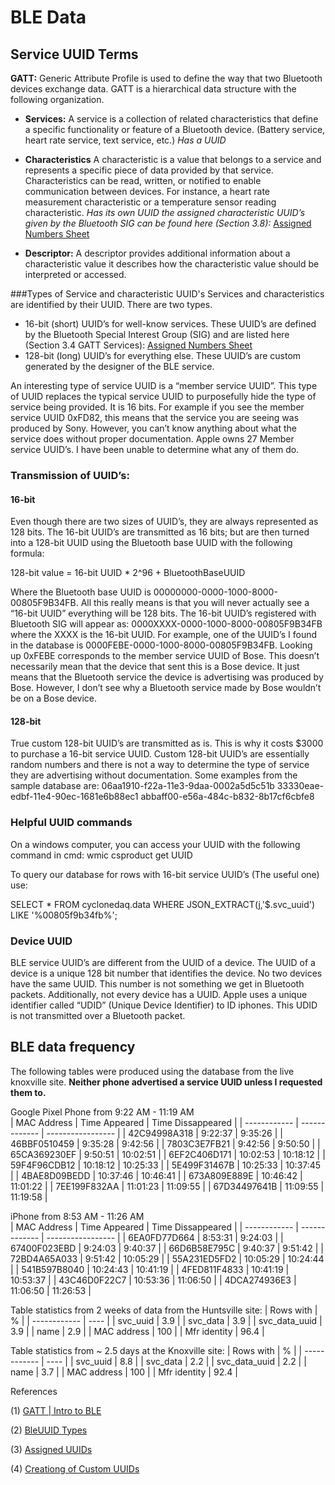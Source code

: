 # BLE Data

## Service UUID Terms

**GATT:** Generic Attribute Profile is used to define the way that two Bluetooth devices exchange data. GATT is a hierarchical data structure with the following organization.

- **Services:** A service is a collection of related characteristics that define a specific functionality or feature of a Bluetooth device. (Battery service, heart rate service, text service, etc.) _Has a UUID_
- **Characteristics** A characteristic is a value that belongs to a service and represents a specific piece of data provided by that service. Characteristics can be read, written, or notified to enable communication between devices. For instance, a heart rate measurement characteristic or a temperature sensor reading characteristic. _Has its own UUID the assigned characteristic UUID’s given by the Bluetooth SIG can be found here (Section 3.8):_ [Assigned Numbers Sheet](https://btprodspecificationrefs.blob.core.windows.net/assigned-numbers/Assigned%20Number%20Types/Assigned_Numbers.pdf)  

- **Descriptor:** A descriptor provides additional information about a characteristic value it describes how the characteristic value should be interpreted or accessed. 

###Types of Service and characteristic UUID's
Services and characteristics are identified by their UUID. There are two types.

- 16-bit (short) UUID’s for well-know services. These UUID’s are defined by the   Bluetooth Special Interest Group (SIG) and are listed here (Section 3.4 GATT Services): [Assigned Numbers Sheet](https://btprodspecificationrefs.blob.core.windows.net/assigned-numbers/Assigned%20Number%20Types/Assigned_Numbers.pdf)
- 128-bit (long) UUID’s for everything else. These UUID’s are custom generated by the designer of the BLE service.

An interesting type of service UUID is a “member service UUID”. This type of UUID replaces the typical service UUID to purposefully hide the type of service being provided. It is 16 bits. For example if you see the member service UUID 0xFD82, this means that the service you are seeing was produced by Sony. However, you can’t know anything about what the service does without proper documentation. Apple owns 27 Member service UUID’s. I have been unable to determine what any of them do. 

### Transmission of UUID’s:

#### 16-bit

Even though there are two sizes of UUID’s, they are always represented as 128 bits. The 16-bit UUID’s are transmitted as 16 bits; but are then turned into a 128-bit UUID using the Bluetooth base UUID with the following formula:

128-bit value = 16-bit UUID * 2^96 + BluetoothBaseUUID

Where the Bluetooth base UUID is 00000000-0000-1000-8000-00805F9B34FB. All this really means is that you will never actually see a “16-bit UUID” everything will be 128 bits. The 16-bit UUID’s registered with Bluetooth SIG will appear as: 0000XXXX-0000-1000-8000-00805F9B34FB where the XXXX is the 16-bit UUID. For example, one of the UUID’s I found in the database is 0000FEBE-0000-1000-8000-00805F9B34FB. Looking up 0xFEBE corresponds to the member service UUID of Bose. This doesn’t necessarily mean that the device that sent this is a Bose device. It just means that the Bluetooth service the device is advertising was produced by Bose. However, I don’t see why a Bluetooth service made by Bose wouldn’t be on a Bose device.

#### 128-bit

True custom 128-bit UUID’s are transmitted as is. This is why it costs $3000 to purchase a 16-bit service UUID. Custom 128-bit UUID’s are essentially random numbers and there is not a way to determine the type of service they are advertising without documentation. Some examples from the sample database are: 
06aa1910-f22a-11e3-9daa-0002a5d5c51b
33330eae-edbf-11e4-90ec-1681e6b88ec1
abbaff00-e56a-484c-b832-8b17cf6cbfe8

### Helpful UUID commands

On a windows computer, you can access your UUID with the following command in cmd:
wmic csproduct get UUID 

To query our database for rows with 16-bit service UUID’s (The useful one) use:

SELECT * FROM cyclonedaq.data
WHERE JSON_EXTRACT(j,'$.svc_uuid') LIKE '%00805f9b34fb%';


### Device UUID

BLE service UUID’s are different from the UUID of a device. The UUID of a device is a unique 128 bit number that identifies the device. No two devices have the same UUID. This number is not something we get in Bluetooth packets. Additionally, not every device has a UUID. Apple uses a unique identifier called “UDID” (Unique Device Identifier) to ID iphones. This UDID is not transmitted over a Bluetooth packet.

## BLE data frequency

The following tables were produced using the database from the live knoxville site. **Neither phone advertised a service UUID unless I requested them to.**

Google Pixel Phone from 9:22 AM - 11:19 AM  
| MAC Address  | Time Appeared | Time Dissappeared | 
| ------------ | ------------- | ----------------- | 
| 42C94998A318 |   9:22:37     |     9:35:26       |
| 46BBF0510459 |   9:35:28     |     9:42:56       | 
| 7803C3E7FB21 |   9:42:56     |     9:50:50       | 
| 65CA369230EF |   9:50:51     |     10:02:51      | 
| 6EF2C406D171 |   10:02:53    |     10:18:12      | 
| 59F4F96CDB12 |   10:18:12    |     10:25:33      | 
| 5E499F31467B |   10:25:33    |     10:37:45      | 
| 4BAE8D09BEDD |   10:37:46    |     10:46:41      | 
| 673A809E889E |   10:46:42    |     11:01:22      | 
| 7EE199F832AA |   11:01:23    |     11:09:55      | 
| 67D34497641B |   11:09:55    |     11:19:58      | 

iPhone from 8:53 AM - 11:26 AM  
| MAC Address  | Time Appeared | Time Dissappeared | 
| ------------ | ------------- | ----------------- | 
| 6EA0FD77D664 |   8:53:31     |     9:24:03       | 
| 67400F023EBD |   9:24:03     |     9:40:37       |
| 66D6B58E795C |   9:40:37     |     9:51:42       | 
| 72BD4A65A033 |   9:51:42     |     10:05:29      | 
| 55A231ED5FD2 |   10:05:29    |     10:24:44      | 
| 541B597B8040 |   10:24:43    |     10:41:19      | 
| 4FED811F4833 |   10:41:19    |     10:53:37      | 
| 43C46D0F22C7 |   10:53:36    |     11:06:50      | 
| 4DCA274936E3 |   11:06:50    |     11:26:53      |

Table statistics from 2 weeks of data from the Huntsville site:
|   Rows with   |  %   |
| ------------  | ---- |
| svc_uuid      | 3.9  |
| svc_data      | 3.9  |
| svc_data_uuid | 3.9  |
| name          | 2.9  |
| MAC address   | 100  |
| Mfr identity  | 96.4 |

Table statistics from ~ 2.5 days at the Knoxville site:
|   Rows with   |  %   |
| ------------  | ---- |
| svc_uuid      | 8.8  |
| svc_data      | 2.2  |
| svc_data_uuid | 2.2  |
| name          | 3.7  |
| MAC address   | 100  |
| Mfr identity  | 92.4 |

References

(1) [GATT | Intro to BLE](https://learn.adafruit.com/introduction-to-bluetooth-low-energy/gatt)

(2) [BleUUID Types](https://docs.particle.io/reference/device-os/api/bluetooth-le-ble/bleuuid/#type-)

(3) [Assigned UUIDs](https://btprodspecificationrefs.blob.core.windows.net/assigned-numbers/Assigned%20Number%20Types/Assigned_Numbers.pdf)

(4) [Creationg of Custom UUIDs](https://novelbits.io/uuid-for-custom-services-and-characteristics/)
